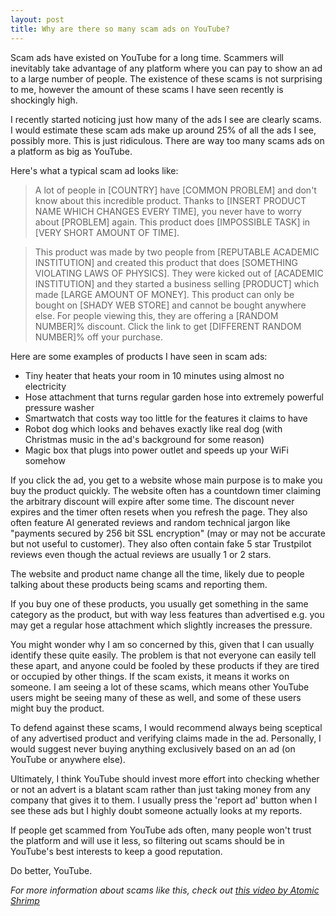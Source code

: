 ```yaml
---
layout: post
title: Why are there so many scam ads on YouTube?
---
```

Scam ads have existed on YouTube for a long time. Scammers will inevitably take advantage of any platform where you can pay to show an ad to a large number of people. The existence of these scams is not surprising to me, however the amount of these scams I have seen recently is shockingly high.

I recently started noticing just how many of the ads I see are clearly scams. I would estimate these scam ads make up around 25% of all the ads I see, possibly more. This is just ridiculous. There are way too many scams ads on a platform as big as YouTube.

Here's what a typical scam ad looks like:

> A lot of people in [COUNTRY] have [COMMON PROBLEM] and don't know about this incredible product. Thanks to [INSERT PRODUCT NAME WHICH CHANGES EVERY TIME], you never have to worry about [PROBLEM] again. This product does [IMPOSSIBLE TASK] in [VERY SHORT AMOUNT OF TIME].

> This product was made by two people from [REPUTABLE ACADEMIC INSTITUTION] and created this product that does [SOMETHING VIOLATING LAWS OF PHYSICS]. They were kicked out of [ACADEMIC INSTITUTION] and they started a business selling [PRODUCT] which made [LARGE AMOUNT OF MONEY]. This product can only be bought on [SHADY WEB STORE] and cannot be bought anywhere else. For people viewing this, they are offering a [RANDOM NUMBER]% discount. Click the link to get [DIFFERENT RANDOM NUMBER]% off your purchase.

Here are some examples of products I have seen in scam ads:
* Tiny heater that heats your room in 10 minutes using almost no electricity 
* Hose attachment that turns regular garden hose into extremely powerful pressure washer
* Smartwatch that costs way too little for the features it claims to have
* Robot dog which looks and behaves exactly like real dog (with Christmas music in the ad's background for some reason)
* Magic box that plugs into power outlet and speeds up your WiFi somehow

If you click the ad, you get to a website whose main purpose is to make you buy the product quickly. The website often has a countdown timer claiming the arbitrary discount will expire after some time. The discount never expires and the timer often resets when you refresh the page. They also often feature AI generated reviews and random technical jargon like "payments secured by 256 bit SSL encryption" (may or may not be accurate but not useful to customer). They also often contain fake 5 star Trustpilot reviews even though the actual reviews are usually 1 or 2 stars.

The website and product name change all the time, likely due to people talking about these products being scams and reporting them.

If you buy one of these products, you usually get something in the same category as the product, but with way less features than advertised e.g. you may get a regular hose attachment which slightly increases the pressure.

You might wonder why I am so concerned by this, given that I can usually identify these quite easily. The problem is that not everyone can easily tell these apart, and anyone could be fooled by these products if they are tired or occupied by other things. If the scam exists, it means it works on someone. I am seeing a lot of these scams, which means other YouTube users might be seeing many of these as well, and some of these users might buy the product.

To defend against these scams, I would recommend always being sceptical of any advertised product and verifying claims made in the ad. Personally, I would suggest never buying anything exclusively based on an ad (on YouTube or anywhere else).

Ultimately, I think YouTube should invest more effort into checking whether or not an advert is a blatant scam rather than just taking money from any company that gives it to them. I usually press the 'report ad' button when I see these ads but I highly doubt someone actually looks at my reports.

If people get scammed from YouTube ads often, many people won't trust the platform and will use it less, so filtering out scams should be in YouTube's best interests to keep a good reputation.

Do better, YouTube.

_For more information about scams like this, check out [this video by Atomic Shrimp](https://www.youtube.com/watch?v=mv64Xev1sKU)_
